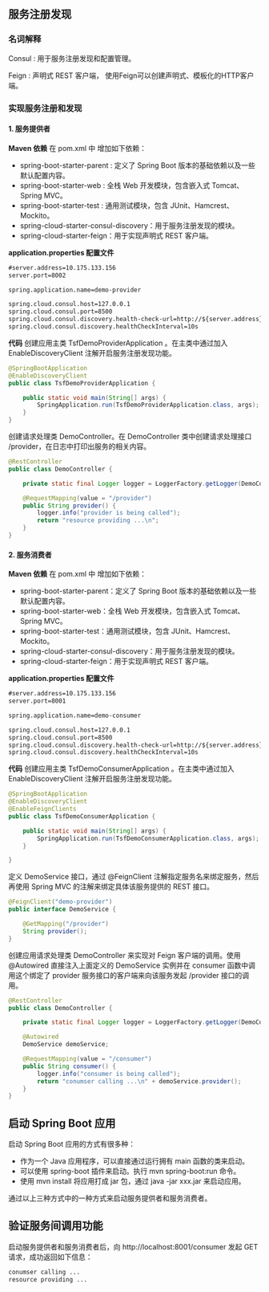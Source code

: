 ## 服务注册发现

### 名词解释
Consul : 用于服务注册发现和配置管理。

Feign : 声明式 REST 客户端， 使用Feign可以创建声明式、模板化的HTTP客户端。

### 实现服务注册和发现

#### 1. 服务提供者

**Maven 依赖**
在 pom.xml 中 增加如下依赖：
- spring-boot-starter-parent : 定义了 Spring Boot 版本的基础依赖以及一些默认配置内容。
- spring-boot-starter-web : 全栈 Web 开发模块，包含嵌入式 Tomcat、 Spring MVC。
- spring-boot-starter-test : 通用测试模块，包含 JUnit、Hamcrest、Mockito。
- spring-cloud-starter-consul-discovery：用于服务注册发现的模块。
- spring-cloud-starter-feign：用于实现声明式 REST 客户端。

**application.properties 配置文件**
~~~ xml
#server.address=10.175.133.156
server.port=8002

spring.application.name=demo-provider

spring.cloud.consul.host=127.0.0.1
spring.cloud.consul.port=8500
spring.cloud.consul.discovery.health-check-url=http://${server.address}:${server.port}/health 
spring.cloud.consul.discovery.healthCheckInterval=10s

~~~

**代码**
创建应用主类 TsfDemoProviderApplication 。在主类中通过加入 EnableDiscoveryClient 注解开启服务注册发现功能。
~~~ Java
@SpringBootApplication
@EnableDiscoveryClient
public class TsfDemoProviderApplication {

	public static void main(String[] args) {
		SpringApplication.run(TsfDemoProviderApplication.class, args);
	}
}
~~~

创建请求处理类 DemoController。在 DemoController 类中创建请求处理接口 /provider，在日志中打印出服务的相关内容。

~~~ Java
@RestController
public class DemoController {

    private static final Logger logger = LoggerFactory.getLogger(DemoController.class.getName());

    @RequestMapping(value = "/provider")
    public String provider() {
        logger.info("provider is being called");
        return "resource providing ...\n";
    }
}
~~~



#### 2. 服务消费者
**Maven 依赖**
在 pom.xml 中 增加如下依赖：

- spring-boot-starter-parent：定义了 Spring Boot 版本的基础依赖以及一些默认配置内容。
- spring-boot-starter-web：全栈 Web 开发模块，包含嵌入式 Tomcat、 Spring MVC。
- spring-boot-starter-test：通用测试模块，包含 JUnit、Hamcrest、Mockito。
- spring-cloud-starter-consul-discovery：用于服务注册发现的模块。
- spring-cloud-starter-feign：用于实现声明式 REST 客户端。

**application.properties 配置文件**

~~~ xml
#server.address=10.175.133.156
server.port=8001

spring.application.name=demo-consumer

spring.cloud.consul.host=127.0.0.1
spring.cloud.consul.port=8500
spring.cloud.consul.discovery.health-check-url=http://${server.address}:${server.port}/health
spring.cloud.consul.discovery.healthCheckInterval=10s
~~~

**代码**
创建应用主类 TsfDemoConsumerApplication 。在主类中通过加入 EnableDiscoveryClient 注解开启服务注册发现功能。
~~~ Java
@SpringBootApplication
@EnableDiscoveryClient
@EnableFeignClients
public class TsfDemoConsumerApplication {

	public static void main(String[] args) {
		SpringApplication.run(TsfDemoConsumerApplication.class, args);
	}

}
~~~

定义 DemoService 接口，通过 @FeignClient 注解指定服务名来绑定服务，然后再使用 Spring MVC 的注解来绑定具体该服务提供的 REST 接口。

~~~ Java
@FeignClient("demo-provider")
public interface DemoService {

    @GetMapping("/provider")
    String provider();
}
~~~

创建应用请求处理类 DemoController 来实现对 Feign 客户端的调用。使用 @Autowired 直接注入上面定义的 DemoService 实例并在 consumer 函数中调用这个绑定了 provider 服务接口的客户端来向该服务发起 /provider 接口的调用。

~~~ Java
@RestController
public class DemoController {

    private static final Logger logger = LoggerFactory.getLogger(DemoController.class.getName());

    @Autowired
    DemoService demoService;

    @RequestMapping(value = "/consumer")
    public String consumer() {
        logger.info("consumer is being called");
        return "conumser calling ...\n" + demoService.provider();
    }
}
~~~

## 启动 Spring Boot 应用
启动 Spring Boot 应用的方式有很多种：
- 作为一个 Java 应用程序，可以直接通过运行拥有 main 函数的类来启动。
- 可以使用 spring-boot 插件来启动。执行 mvn spring-boot:run 命令。
- 使用 mvn install 将应用打成 jar 包，通过 java -jar xxx.jar 来启动应用。

通过以上三种方式中的一种方式来启动服务提供者和服务消费者。

## 验证服务间调用功能

启动服务提供者和服务消费者后，向 http://localhost:8001/consumer 发起 GET 请求，成功返回如下信息：
~~~ xml
conumser calling ...
resource providing ...
~~~





